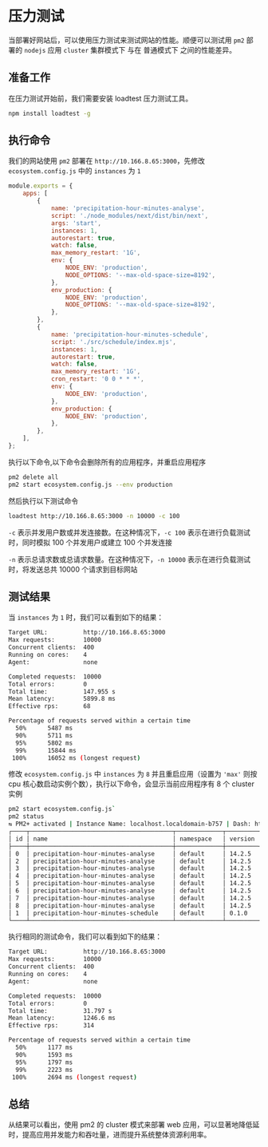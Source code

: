 # 压力测试

当部署好网站后，可以使用压力测试来测试网站的性能。顺便可以测试用 `pm2` 部署的 `nodejs` 应用 `cluster` 集群模式下 与在 普通模式下 之间的性能差异。

## 准备工作

在压力测试开始前，我们需要安装 loadtest 压力测试工具。

```sh
npm install loadtest -g
```

## 执行命令

我们的网站使用 `pm2` 部署在 `http://10.166.8.65:3000`，先修改 `ecosystem.config.js` 中的 `instances` 为 `1`

```javascript
module.exports = {
	apps: [
		{
			name: 'precipitation-hour-minutes-analyse',
			script: './node_modules/next/dist/bin/next',
			args: 'start',
			instances: 1,
			autorestart: true,
			watch: false,
			max_memory_restart: '1G',
			env: {
				NODE_ENV: 'production',
				NODE_OPTIONS: '--max-old-space-size=8192',
			},
			env_production: {
				NODE_ENV: 'production',
				NODE_OPTIONS: '--max-old-space-size=8192',
			},
		},
		{
			name: 'precipitation-hour-minutes-schedule',
			script: './src/schedule/index.mjs',
			instances: 1,
			autorestart: true,
			watch: false,
			max_memory_restart: '1G',
			cron_restart: '0 0 * * *',
			env: {
				NODE_ENV: 'production',
			},
			env_production: {
				NODE_ENV: 'production',
			},
		},
	],
};
```

执行以下命令,以下命令会删除所有的应用程序，并重启应用程序

```bash
pm2 delete all
pm2 start ecosystem.config.js --env production
```

然后执行以下测试命令

```sh
loadtest http://10.166.8.65:3000 -n 10000 -c 100
```

`-c` 表示并发用户数或并发连接数。在这种情况下，`-c 100` 表示在进行负载测试时，同时模拟 100 个并发用户或建立 100 个并发连接

`-n` 表示总请求数或总请求数量。在这种情况下，`-n 10000` 表示在进行负载测试时，将发送总共 10000 个请求到目标网站

## 测试结果

当 `instances` 为 `1` 时，我们可以看到如下的结果：

```bash
Target URL:          http://10.166.8.65:3000
Max requests:        10000
Concurrent clients:  400
Running on cores:    4
Agent:               none

Completed requests:  10000
Total errors:        0
Total time:          147.955 s
Mean latency:        5899.8 ms
Effective rps:       68

Percentage of requests served within a certain time
  50%      5487 ms
  90%      5711 ms
  95%      5802 ms
  99%      15844 ms
 100%      16052 ms (longest request)
```

修改 `ecosystem.config.js` 中 `instances` 为 `8` 并且重启应用（设置为 `'max'` 则按 cpu 核心数启动实例个数），执行以下命令，会显示当前应用程序有 8 个 cluster 实例

```bash
pm2 start ecosystem.config.js`
pm2 status
⇆ PM2+ activated | Instance Name: localhost.localdomain-b757 | Dash: https://app.pm2.io/#/r/3k932mxbv2ls9s0
┌────┬────────────────────────────────────────┬─────────────┬─────────┬─────────┬──────────┬────────┬──────┬───────────┬──────────┬──────────┬──────────┬──────────┐
│ id │ name                                   │ namespace   │ version │ mode    │ pid      │ uptime │ ↺    │ status    │ cpu      │ mem      │ user     │ watching │
├────┼────────────────────────────────────────┼─────────────┼─────────┼─────────┼──────────┼────────┼──────┼───────────┼──────────┼──────────┼──────────┼──────────┤
│ 0  │ precipitation-hour-minutes-analyse     │ default     │ 14.2.5  │ cluster │ 1775227  │ 4m     │ 0    │ online    │ 0%       │ 115.3mb  │ root     │ disabled │
│ 2  │ precipitation-hour-minutes-analyse     │ default     │ 14.2.5  │ cluster │ 1775241  │ 4m     │ 0    │ online    │ 0%       │ 112.3mb  │ root     │ disabled │
│ 3  │ precipitation-hour-minutes-analyse     │ default     │ 14.2.5  │ cluster │ 1775251  │ 4m     │ 0    │ online    │ 0%       │ 114.3mb  │ root     │ disabled │
│ 4  │ precipitation-hour-minutes-analyse     │ default     │ 14.2.5  │ cluster │ 1775258  │ 4m     │ 0    │ online    │ 0%       │ 115.0mb  │ root     │ disabled │
│ 5  │ precipitation-hour-minutes-analyse     │ default     │ 14.2.5  │ cluster │ 1775269  │ 4m     │ 0    │ online    │ 0%       │ 114.4mb  │ root     │ disabled │
│ 6  │ precipitation-hour-minutes-analyse     │ default     │ 14.2.5  │ cluster │ 1775280  │ 4m     │ 0    │ online    │ 0%       │ 113.5mb  │ root     │ disabled │
│ 7  │ precipitation-hour-minutes-analyse     │ default     │ 14.2.5  │ cluster │ 1775291  │ 4m     │ 0    │ online    │ 0%       │ 115.1mb  │ root     │ disabled │
│ 8  │ precipitation-hour-minutes-analyse     │ default     │ 14.2.5  │ cluster │ 1775302  │ 4m     │ 0    │ online    │ 0%       │ 113.7mb  │ root     │ disabled │
│ 1  │ precipitation-hour-minutes-schedule    │ default     │ 0.1.0   │ cluster │ 1775228  │ 4m     │ 0    │ online    │ 0%       │ 83.0mb   │ root     │ disabled │
└────┴────────────────────────────────────────┴─────────────┴─────────┴─────────┴──────────┴────────┴──────┴───────────┴──────────┴──────────┴──────────┴──────────┘
```

执行相同的测试命令，我们可以看到如下的结果：

```bash
Target URL:          http://10.166.8.65:3000
Max requests:        10000
Concurrent clients:  400
Running on cores:    4
Agent:               none

Completed requests:  10000
Total errors:        0
Total time:          31.797 s
Mean latency:        1246.6 ms
Effective rps:       314

Percentage of requests served within a certain time
  50%      1177 ms
  90%      1593 ms
  95%      1797 ms
  99%      2223 ms
 100%      2694 ms (longest request)

```

## 总结

从结果可以看出，使用 pm2 的 cluster 模式来部署 web 应用，可以显著地降低延时，提高应用并发能力和吞吐量，进而提升系统整体资源利用率。
